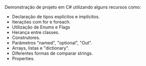 Demonstração de projeto em C# utilizando alguns recursos como:

- Declaração de tipos explícitos e implícitos.
- Iterações com for e foreach.
- Utilização de Enums e Flags
- Herança entre classes.
- Construtores.
- Parâmetros "named", "optional", "Out".
- Arrays, listas e "dictionary".
- Diferentes formas de comparar strings.
- Properties.
